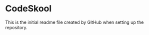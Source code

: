 CodeSkool
=========
This is the initial readme file created by GitHub when setting up the repository.
